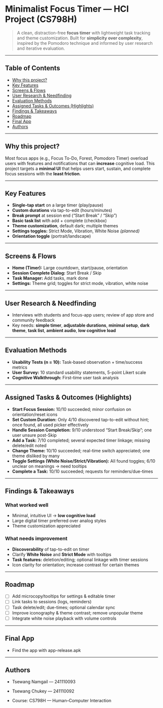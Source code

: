 # Minimalist Focus Timer — HCI Project (CS798H)

> A clean, distraction-free **focus timer** with lightweight task tracking and theme customization. Built for **simplicity over complexity**, inspired by the Pomodoro technique and informed by user research and iterative evaluation.

---

## Table of Contents

- [Why this project?](#why-this-project)
- [Key Features](#key-features)
- [Screens & Flows](#screens--flows)
- [User Research & Needfinding](#user-research--needfinding)
- [Evaluation Methods](#evaluation-methods)
- [Assigned Tasks & Outcomes (Highlights)](#assigned-tasks--outcomes-highlights)
- [Findings & Takeaways](#findings--takeaways)
- [Roadmap](#roadmap)
- [Final App](#final--app)
- [Authors](#authors)

---

## Why this project?

Most focus apps (e.g., Focus To-Do, Forest, Pomodoro Timer) overload users with features and notifications that can **increase** cognitive load. This project targets a **minimal UI** that helps users start, sustain, and complete focus sessions with the **least friction**.

---

## Key Features

- **Single-tap start** on a large timer (play/pause)
- **Custom durations** via tap-to-edit (hours/minutes)
- **Break prompt** at session end (“Start Break” / “Skip”)
- **Basic task list** with add + complete (checkbox)
- **Theme customization**, default dark; multiple themes
- **Settings toggles:** Strict Mode, Vibration, White Noise _(planned)_
- **Orientation toggle** (portrait/landscape)

---

## Screens & Flows

- **Home (Timer):** Large countdown, start/pause, orientation
- **Session Complete Dialog:** Start Break / Skip
- **Task Manager:** Add tasks, mark done
- **Settings:** Theme grid; toggles for strict mode, vibration, white noise

---

## User Research & Needfinding

- Interviews with students and focus-app users; review of app store and community feedback
- Key needs: **simple timer**, **adjustable durations**, **minimal setup**, **dark theme**, **task list**, **ambient audio**, **low cognitive load**

---

## Evaluation Methods

- **Usability Tests (n = 10):** Task-based observation + time/success metrics
- **User Survey:** 10 standard usability statements, 5-point Likert scale
- **Cognitive Walkthrough:** First-time user task analysis

---

## Assigned Tasks & Outcomes (Highlights)

- **Start Focus Session:** 10/10 succeeded; minor confusion on orientation/reset icons
- **Set Custom Duration:** Only 4/10 discovered tap-to-edit without hint; once found, all used picker effectively
- **Handle Session Completion:** 9/10 understood “Start Break/Skip”; one user unsure post-Skip
- **Add a Task:** 7/10 completed; several expected timer linkage; missing delete/edit noted
- **Change Theme:** 10/10 succeeded; real-time switch appreciated; one theme disliked by many
- **Toggle Settings (White Noise/Strict/Vibration):** All found toggles; 6/10 unclear on meanings → need tooltips
- **Complete a Task:** 10/10 succeeded; requests for reminders/due-times

---

## Findings & Takeaways

### What worked well

- Minimal, intuitive UI → **low cognitive load**
- Large digital timer preferred over analog styles
- Theme customization appreciated

### What needs improvement

- **Discoverability** of tap-to-edit on timer
- Clarify **White Noise** and **Strict Mode** with tooltips
- **Task features:** deletion/editing; optional linkage with timer sessions
- Icon clarity for orientation; increase contrast for certain themes

---

## Roadmap

- [ ] Add microcopy/tooltips for settings & editable timer
- [ ] Link tasks to sessions (logs, reminders)
- [ ] Task delete/edit; due-times; optional calendar sync
- [ ] Improve iconography & theme contrast; remove unpopular theme
- [ ] Integrate white noise playback with volume controls

---

## Final App

- Find the app with app-release.apk

---

## Authors

- Tsewang Namgail — 241110093
- Tsewang Chukey — 241110092

- Course: CS798H — Human–Computer Interaction
